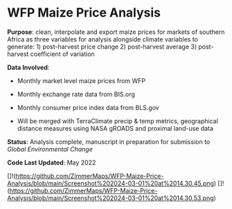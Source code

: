 # WFP Maize Price Analysis


**Purpose**:        clean, interpolate and export maize prices for markets of southern Africa as three variables for analysis alongside climate variables to generate: 1) post-harvest price change 2) post-harvest average 3) post-harvest coefficient of variation

**Data Involved**:    

- Monthly market level maize prices from WFP
- Monthly exchange rate data from BIS.org
- Monthly consumer price index data from BLS.gov

- Will be merged with TerraClimate precip & temp metrics, geographical distance measures using NASA gROADS and proximal land-use data

**Status**:   Analysis complete, manuscript in preparation for submission to _Global Environmental Change_

**Code Last Updated**:    May 2022

[]!(https://github.com/ZimmerMaps/WFP-Maize-Price-Analysis/blob/main/Screenshot%202024-03-01%20at%2014.30.45.png)
[]!(https://github.com/ZimmerMaps/WFP-Maize-Price-Analysis/blob/main/Screenshot%202024-03-01%20at%2014.30.53.png)

